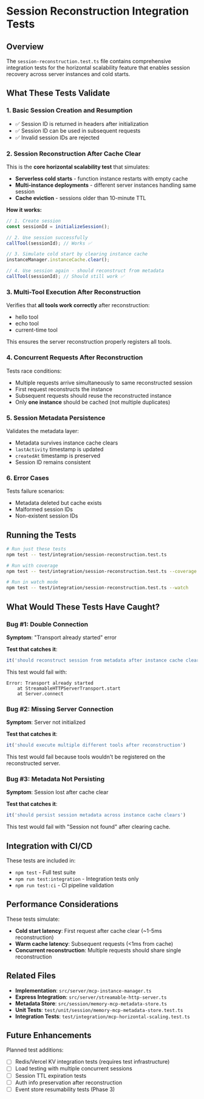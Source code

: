 # Session Reconstruction Integration Tests

## Overview

The `session-reconstruction.test.ts` file contains comprehensive integration tests for the horizontal scalability feature that enables session recovery across server instances and cold starts.

## What These Tests Validate

### 1. **Basic Session Creation and Resumption**
- ✅ Session ID is returned in headers after initialization
- ✅ Session ID can be used in subsequent requests
- ✅ Invalid session IDs are rejected

### 2. **Session Reconstruction After Cache Clear**
This is the **core horizontal scalability test** that simulates:
- **Serverless cold starts** - function instance restarts with empty cache
- **Multi-instance deployments** - different server instances handling same session
- **Cache eviction** - sessions older than 10-minute TTL

**How it works:**
```typescript
// 1. Create session
const sessionId = initializeSession();

// 2. Use session successfully
callTool(sessionId); // Works ✅

// 3. Simulate cold start by clearing instance cache
instanceManager.instanceCache.clear();

// 4. Use session again - should reconstruct from metadata
callTool(sessionId); // Should still work ✅
```

### 3. **Multi-Tool Execution After Reconstruction**
Verifies that **all tools work correctly** after reconstruction:
- hello tool
- echo tool
- current-time tool

This ensures the server reconstruction properly registers all tools.

### 4. **Concurrent Requests After Reconstruction**
Tests race conditions:
- Multiple requests arrive simultaneously to same reconstructed session
- First request reconstructs the instance
- Subsequent requests should reuse the reconstructed instance
- Only **one instance** should be cached (not multiple duplicates)

### 5. **Session Metadata Persistence**
Validates the metadata layer:
- Metadata survives instance cache clears
- `lastActivity` timestamp is updated
- `createdAt` timestamp is preserved
- Session ID remains consistent

### 6. **Error Cases**
Tests failure scenarios:
- Metadata deleted but cache exists
- Malformed session IDs
- Non-existent session IDs

## Running the Tests

```bash
# Run just these tests
npm test -- test/integration/session-reconstruction.test.ts

# Run with coverage
npm test -- test/integration/session-reconstruction.test.ts --coverage

# Run in watch mode
npm test -- test/integration/session-reconstruction.test.ts --watch
```

## What Would These Tests Have Caught?

### Bug #1: Double Connection
**Symptom**: "Transport already started" error

**Test that catches it**:
```typescript
it('should reconstruct session from metadata after instance cache clear')
```

This test would fail with:
```
Error: Transport already started
    at StreamableHTTPServerTransport.start
    at Server.connect
```

### Bug #2: Missing Server Connection
**Symptom**: Server not initialized

**Test that catches it**:
```typescript
it('should execute multiple different tools after reconstruction')
```

This test would fail because tools wouldn't be registered on the reconstructed server.

### Bug #3: Metadata Not Persisting
**Symptom**: Session lost after cache clear

**Test that catches it**:
```typescript
it('should persist session metadata across instance cache clears')
```

This test would fail with "Session not found" after clearing cache.

## Integration with CI/CD

These tests are included in:
- `npm test` - Full test suite
- `npm run test:integration` - Integration tests only
- `npm run test:ci` - CI pipeline validation

## Performance Considerations

These tests simulate:
- **Cold start latency**: First request after cache clear (~1-5ms reconstruction)
- **Warm cache latency**: Subsequent requests (<1ms from cache)
- **Concurrent reconstruction**: Multiple requests should share single reconstruction

## Related Files

- **Implementation**: `src/server/mcp-instance-manager.ts`
- **Express Integration**: `src/server/streamable-http-server.ts`
- **Metadata Store**: `src/session/memory-mcp-metadata-store.ts`
- **Unit Tests**: `test/unit/session/memory-mcp-metadata-store.test.ts`
- **Integration Tests**: `test/integration/mcp-horizontal-scaling.test.ts`

## Future Enhancements

Planned test additions:
- [ ] Redis/Vercel KV integration tests (requires test infrastructure)
- [ ] Load testing with multiple concurrent sessions
- [ ] Session TTL expiration tests
- [ ] Auth info preservation after reconstruction
- [ ] Event store resumability tests (Phase 3)
